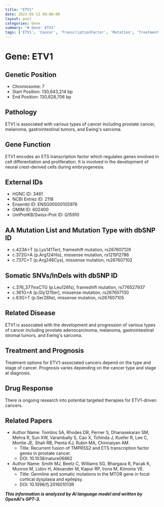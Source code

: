```yaml
---
title: "ETV1"
date: 2023-05-13 00:00:00
layout: post
categories: Gene
summary: "# Gene: ETV1"
tags: ['ETV1', 'Cancer', 'TranscriptionFactor', 'Mutation', 'Treatment', 'Prognosis', 'DrugResponse', 'Research']
---
```


# Gene: ETV1

## Genetic Position
- Chromosome: 7
- Start Position: 130,643,214 bp
- End Position: 130,828,706 bp

## Pathology
ETV1 is associated with various types of cancer including prostate cancer, melanoma, gastrointestinal tumors, and Ewing's sarcoma.

## Gene Function
ETV1 encodes an ETS transcription factor which regulates genes involved in cell differentiation and proliferation. It is involved in the development of neural crest-derived cells during embryogenesis.

## External IDs
- HGNC ID: 3461
- NCBI Entrez ID: 2118
- Ensembl ID: ENSG00000105976
- OMIM ID: 602400
- UniProtKB/Swiss-Prot ID: Q15910

## AA Mutation List and Mutation Type with dbSNP ID
- c.423A>T (p.Lys141Ter), frameshift mutation, rs267607129
- c.372G>A (p.Arg124His), missense mutation, rs121912786
- c.737C>T (p.Arg246Cys), missense mutation, rs267607102

## Somatic SNVs/InDels with dbSNP ID
- c.376_377insCTG (p.Leu126fs), frameshift mutation, rs776527937
- c.361G>A (p.Gly121Ser), missense mutation, rs267607130
- c.83G>T (p.Ser28Ile), missense mutation, rs267607105

## Related Disease
ETV1 is associated with the development and progression of various types of cancer including prostate adenocarcinoma, melanoma, gastrointestinal stromal tumors, and Ewing's sarcoma.

## Treatment and Prognosis
Treatment options for ETV1-associated cancers depend on the type and stage of cancer. Prognosis varies depending on the cancer type and stage at diagnosis.

## Drug Response
There is ongoing research into potential targeted therapies for ETV1-driven cancers.

## Related Papers
- Author Name: Tomlins SA, Rhodes DR, Perner S, Dhanasekaran SM, Mehra R, Sun XW, Varambally S, Cao X, Tchinda J, Kuefer R, Lee C, Montie JE, Shah RB, Pienta KJ, Rubin MA, Chinnaiyan AM.
  - Title: Recurrent fusion of TMPRSS2 and ETS transcription factor genes in prostate cancer.
  - DOI: 10.1038/nature06862
- Author Name: Smith MJ, Beetz C, Williams SG, Bhargava R, Pacak K, Munroe M, Lidov H, Alexander M, Kapur RP, Irons M, Kimonis VE.
  - Title: Germline and somatic mutations in the MTOR gene in focal cortical dysplasia and epilepsy.
  - DOI: 10.1096/fj.201601013R

**_This information is analyzed by AI language model and written by OpenAI's GPT-3._**